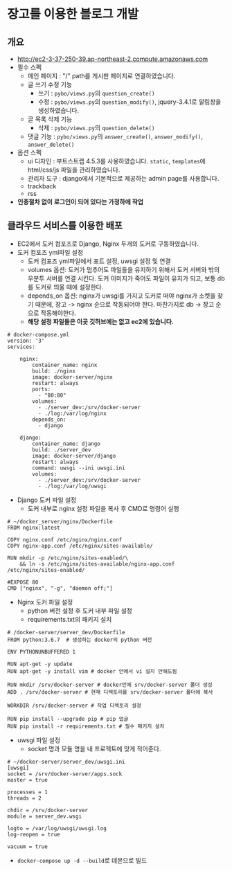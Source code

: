 # 장고를 이용한 블로그 개발
## 개요
* http://ec2-3-37-250-39.ap-northeast-2.compute.amazonaws.com
* 필수 스펙
  * 메인 페이지 : "/" path를 게시판 페이지로 연결하였습니다. 
  * 글 쓰기 수정 기능
    * 쓰기 : `pybo/views.py`의 `question_create()` 
    * 수정 : `pybo/views.py`의 `question_modify()`, jquery-3.4.1로 알림창을 생성하였습니다.
  * 글 목록 삭제 기능
    * 삭제 : `pybo/views.py`의 `question_delete()`
  * 댓글 기능 : `pybo/views.py`의 `answer_create()`, `answer_modify()`, `answer_delete()`
* 옵션 스펙
  * ui 디자인 : 부트스트랩 4.5.3를 사용하였습니다. `static`, `templates`에 html/css/js 파일을 관리하였습니다.
  * 관리자 도구 : django에서 기본적으로 제공하는 admin page를 사용합니다.
  * trackback
  * rss
* **인증절차 없이 로그인이 되어 있다는 가정하에 작업**

## 클라우드 서비스를 이용한 배포
* EC2에서 도커 컴포즈로 Django, Nginx 두개의 도커로 구동하였습니다.
* 도커 컴포즈 yml파일 설정
  * 도커 컴포즈 yml파일에서 포트 설정, uwsgi 설정 및 연결
  * volumes 옵션: 도커가 멈추어도 파일들을 유지하기 위해서 도커 서버와 밖의 우분투 서버를 연결 시킨다. 도커 이미지가 죽어도 파일이 유지가 되고, 보통 db를 도커로 띄울 때에 설정한다. 
  * depends_on 옵션: nginx가 uwsgi를 가지고 도커로 떠야 nginx가 소켓을 찾기 때문에, 장고 -> nginx 순으로 작동되어야 한다. 마찬가지로 db -> 장고 순으로 작동해야한다.
  * **해당 설정 파일들은 이곳 깃허브에는 없고 ec2에 있습니다.**

```
# docker-compose.yml
version: '3'
services:

    nginx:
        container_name: nginx
        build: ./nginx
        image: docker-server/nginx
        restart: always
        ports:
          - "80:80"
        volumes:
          - ./server_dev:/srv/docker-server
          - ./log:/var/log/nginx
        depends_on:
          - django

    django:
        container_name: django
        build: ./server_dev
        image: docker-server/django
        restart: always
        command: uwsgi --ini uwsgi.ini
        volumes:
          - ./server_dev:/srv/docker-server
          - ./log:/var/log/uwsgi
```

* Django 도커 파일 설정
  * 도커 내부로 nginx 설정 파일을 복사 후 CMD로 명령어 실행
```
# ~/docker_server/nginx/Dockerfile
FROM nginx:latest

COPY nginx.conf /etc/nginx/nginx.conf
COPY nginx-app.conf /etc/nginx/sites-available/

RUN mkdir -p /etc/nginx/sites-enabled/\
    && ln -s /etc/nginx/sites-available/nginx-app.conf /etc/nginx/sites-enabled/

#EXPOSE 80
CMD ["nginx", "-g", "daemon off;"]
```

* Nginx 도커 파일 설정
  * python 버전 설정 후 도커 내부 파일 설정
  * requirements.txt의 패키지 설치
```
# /docker-server/server_dev/Dockerfile
FROM python:3.6.7  # 생성하는 docker의 python 버전

ENV PYTHONUNBUFFERED 1 

RUN apt-get -y update 
RUN apt-get -y install vim # docker 안에서 vi 설치 안해도됨

RUN mkdir /srv/docker-server # docker안에 srv/docker-server 폴더 생성
ADD . /srv/docker-server # 현재 디렉토리를 srv/docker-server 폴더에 복사

WORKDIR /srv/docker-server # 작업 디렉토리 설정

RUN pip install --upgrade pip # pip 업글
RUN pip install -r requirements.txt # 필수 패키지 설치
```

* uwsgi 파일 설정
  * socket 명과 모듈 명을 내 프로젝트에 맞게 적어준다. 
```
# ~/docker-server/server_dev/uwsgi.ini
[uwsgi]
socket = /srv/docker-server/apps.sock
master = true

processes = 1
threads = 2

chdir = /srv/docker-server
module = server_dev.wsgi

logto = /var/log/uwsgi/uwsgi.log
log-reopen = true

vacuum = true
```

* `docker-compose up -d --build`로 데몬으로 빌드